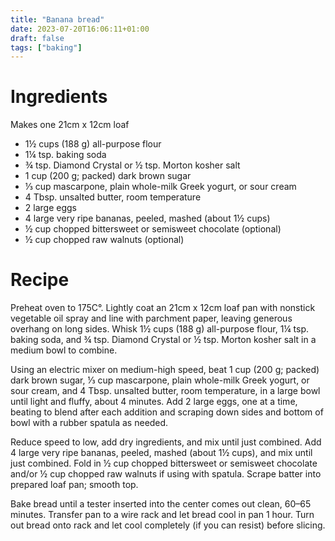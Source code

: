 ```yaml
---
title: "Banana bread"
date: 2023-07-20T16:06:11+01:00
draft: false
tags: ["baking"]
---
```


# Ingredients

Makes one 21cm x 12cm loaf

 - 1½ cups (188 g) all-purpose flour
 - 1¼ tsp. baking soda
 - ¾ tsp. Diamond Crystal or ½ tsp. Morton kosher salt
 - 1 cup (200 g; packed) dark brown sugar
 - ⅓ cup mascarpone, plain whole-milk Greek yogurt, or sour cream
 - 4 Tbsp. unsalted butter, room temperature
 - 2 large eggs
 - 4 large very ripe bananas, peeled, mashed (about 1½ cups)
 - ½ cup chopped bittersweet or semisweet chocolate (optional)
 - ½ cup chopped raw walnuts (optional)

# Recipe

Preheat oven to 175C°. Lightly coat an 21cm x 12cm loaf pan with nonstick vegetable oil spray and line with parchment paper, leaving generous overhang on long sides. Whisk 1½ cups (188 g) all-purpose flour, 1¼ tsp. baking soda, and ¾ tsp. Diamond Crystal or ½ tsp. Morton kosher salt in a medium bowl to combine.

Using an electric mixer on medium-high speed, beat 1 cup (200 g; packed) dark brown sugar, ⅓ cup mascarpone, plain whole-milk Greek yogurt, or sour cream, and 4 Tbsp. unsalted butter, room temperature, in a large bowl until light and fluffy, about 4 minutes. Add 2 large eggs, one at a time, beating to blend after each addition and scraping down sides and bottom of bowl with a rubber spatula as needed.

Reduce speed to low, add dry ingredients, and mix until just combined. Add 4 large very ripe bananas, peeled, mashed (about 1½ cups), and mix until just combined. Fold in ½ cup chopped bittersweet or semisweet chocolate and/or ½ cup chopped raw walnuts if using with spatula. Scrape batter into prepared loaf pan; smooth top.

Bake bread until a tester inserted into the center comes out clean, 60–65 minutes. Transfer pan to a wire rack and let bread cool in pan 1 hour. Turn out bread onto rack and let cool completely (if you can resist) before slicing.

